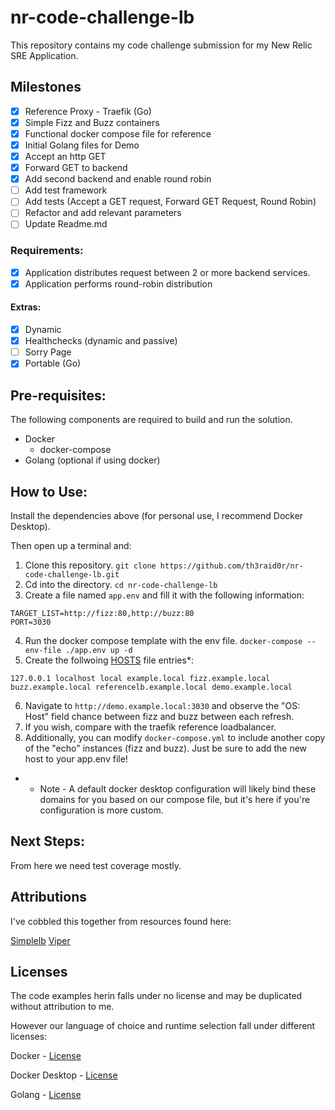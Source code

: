 # nr-code-challenge-lb

This repository contains my code challenge submission for my New Relic SRE Application.

## Milestones

- [X] Reference Proxy - Traefik (Go)
- [X] Simple Fizz and Buzz containers
- [X] Functional docker compose file for reference
- [X] Initial Golang files for Demo
- [X] Accept an http GET
- [X] Forward GET to backend
- [X] Add second backend and enable round robin
- [ ] Add test framework
- [ ] Add tests (Accept a GET request, Forward GET Request, Round Robin)
- [ ] Refactor and add relevant parameters
- [ ] Update Readme.md

### Requirements:

- [X] Application distributes request between 2 or more backend services.
- [X] Application performs round-robin distribution

#### Extras:

- [X] Dynamic
- [X] Healthchecks (dynamic and passive)
- [ ] Sorry Page
- [X] Portable (Go)

## Pre-requisites:

The following components are required to build and run the solution.

* Docker
  * docker-compose
* Golang (optional if using docker)

## How to Use:

Install the dependencies above (for personal use, I recommend Docker Desktop).

Then open up a terminal and:

1. Clone this repository. `git clone https://github.com/th3raid0r/nr-code-challenge-lb.git`
2. Cd into the directory. `cd nr-code-challenge-lb`
3. Create a file named `app.env` and fill it with the following information:
``` 
TARGET_LIST=http://fizz:80,http://buzz:80
PORT=3030
```        
4. Run the docker compose template with the env file. `docker-compose --env-file ./app.env up -d`
5. Create the follwoing [HOSTS](https://www.howtogeek.com/howto/27350/beginner-geek-how-to-edit-your-hosts-file/) file entries*:
```
127.0.0.1 localhost local example.local fizz.example.local buzz.example.local referencelb.example.local demo.example.local
```
6. Navigate to `http://demo.example.local:3030` and observe the "OS: Host" field chance between fizz and buzz between each refresh.
7. If you wish, compare with the traefik reference loadbalancer.
8. Additionally, you can modify `docker-compose.yml` to include another copy of the "echo" instances (fizz and buzz). Just be sure to add the new host to your app.env file!


* - Note - A default docker desktop configuration will likely bind these domains for you based on our compose file, but it's here if you're configuration is more custom.

## Next Steps:

From here we need test coverage mostly. 

## Attributions

I've cobbled this together from resources found here: 

[Simplelb](https://github.com/kasvith/simplelb)
[Viper](https://github.com/spf13/viper)

## Licenses

The code examples herin falls under no license and may be duplicated without attribution to me.


However our language of choice and runtime selection fall under different licenses:

Docker - [License](https://github.com/moby/moby/blob/master/LICENSE)

Docker Desktop - [License](https://docs.docker.com/subscription/#docker-desktop-license-agreement)

Golang - [License](https://go.dev/LICENSE)

